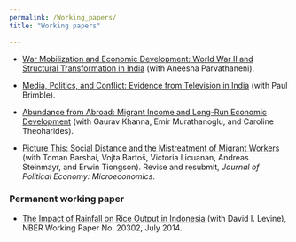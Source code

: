 ```yaml
---
permalink: /Working_papers/
title: "Working papers"

---
```



<!-- ======================================================= -->


* [War Mobilization and Economic Development: World War II and Structural Transformation in India](/deanyang/files/workingpapers/parvathaneni-yang-2024-war-mobilization-india.pdf) (with Aneesha Parvathaneni).


<!-- /////////////// -->
* [Media, Politics, and Conflict: Evidence from Television in India](/deanyang/files/workingpapers/brimble-yang-2023-media-politics-conflict.pdf) (with Paul Brimble).


<!-- /////////////// -->
* [Abundance from Abroad: Migrant Income and Long-Run Economic Development](/deanyang/files/workingpapers/khanna-murathanoglu-theoharides-yang-2022-abundance-from-abroad.pdf) (with Gaurav Khanna, Emir Murathanoglu, and Caroline Theoharides).


<!-- /////////////// -->
* [Picture This: Social Distance and the Mistreatment of Migrant Workers ](/deanyang/files/workingpapers/bblsty-2022-MistreatmentMigrantWorkers.pdf) (with Toman Barsbai, Vojta Bartoš, Victoria Licuanan, Andreas Steinmayr, and Erwin Tiongson). Revise and resubmit, _Journal of Political Economy: Microeconomics_. 



<!-- /////////////// -->
### Permanent working paper


* [The Impact of Rainfall on Rice Output in Indonesia](http://www.nber.org/papers/w20302) (with David I. Levine), NBER Working Paper No. 20302, July 2014.